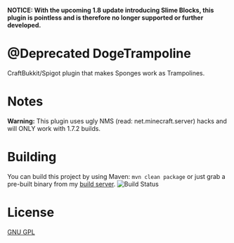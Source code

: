 **NOTICE: With the upcoming 1.8 update introducing Slime Blocks, this plugin is pointless and is therefore no longer supported or further developed.** 

@Deprecated DogeTrampoline
==============

CraftBukkit/Spigot plugin that makes Sponges work as Trampolines.

Notes
=====
**Warning:** This plugin uses ugly NMS (read: net.minecraft.server) hacks and will ONLY work with 1.7.2 builds.

Building
=========
You can build this project by using Maven: `mvn clean package` or just grab a pre-built binary from my [build server](http://server.nowak-at.net/jenkins/job/public~dogetramp/). ![Build Status](http://ci.nowak-at.net/buildStatus/icon?job=public~dogetramp)

License
=======
[GNU GPL](http://www.gnu.org/licenses/gpl)
